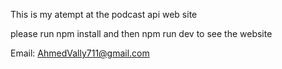 This is my atempt at the podcast api web site 

please run npm install 
and then npm run dev to see the website 

Email: AhmedVally711@gmail.com